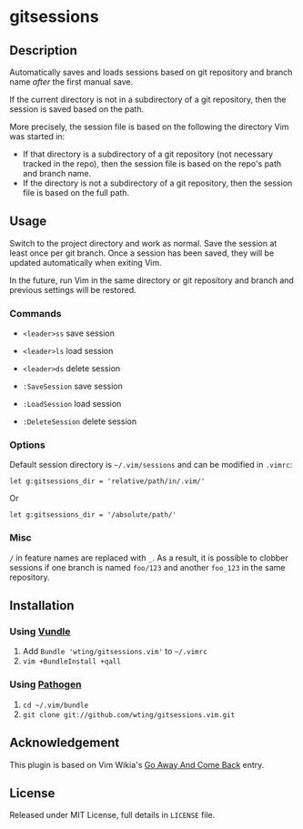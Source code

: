 # gitsessions

## Description

Automatically saves and loads sessions based on git repository and branch name
*after* the first manual save.

If the current directory is not in a subdirectory of a git repository, then the
session is saved based on the path.

More precisely, the session file is based on the following the directory Vim
was started in:

- If that directory is a subdirectory of a git repository (not necessary tracked
  in the repo), then the session file is based on the repo's path and branch
  name.
- If the directory is not a subdirectory of a git repository, then the session
  file is based on the full path.

## Usage

Switch to the project directory and work as normal. Save the session at least
once per git branch. Once a session has been saved, they will be updated
automatically when exiting Vim.

In the future, run Vim in the same directory or git repository and branch and
previous settings will be restored.

### Commands

- `<leader>ss` save session
- `<leader>ls` load session
- `<leader>ds` delete session

- `:SaveSession` save session
- `:LoadSession` load session
- `:DeleteSession` delete session

### Options

Default session directory is `~/.vim/sessions` and can be modified in `.vimrc`:

    let g:gitsessions_dir = 'relative/path/in/.vim/'

Or

    let g:gitsessions_dir = '/absolute/path/'

### Misc

`/` in feature names are replaced with `_`. As a result, it is possible to
clobber sessions if one branch is named `foo/123` and another `foo_123` in the
same repository.

## Installation

### Using [Vundle][v]

1. Add `Bundle 'wting/gitsessions.vim'` to `~/.vimrc`
2. `vim +BundleInstall +qall`

### Using [Pathogen][p]

1. `cd ~/.vim/bundle`
2. `git clone git://github.com/wting/gitsessions.vim.git`

## Acknowledgement

This plugin is based on Vim Wikia's [Go Away And Come Back][vw] entry.

## License

Released under MIT License, full details in `LICENSE` file.

[p]: https://github.com/tpope/vim-pathogen
[v]: https://github.com/gmarik/vundle
[vqs]: https://github.com/gmarik/vundle#quick-start
[vw]: http://vim.wikia.com/wiki/Go_away_and_come_back
